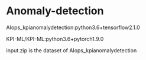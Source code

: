 # Anomaly-detection

AIops_kpianomalydetection:python3.6+tensorflow2.1.0

KPI-ML/KPI-ML:python3.6+pytorch1.9.0

input.zip is the dataset of AIops_kpianomalydetection
